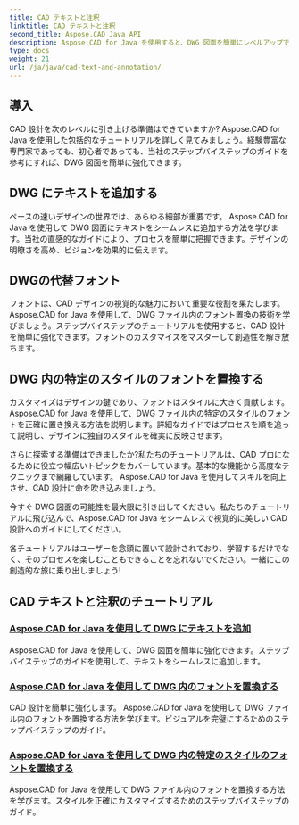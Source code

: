 ```yaml
---
title: CAD テキストと注釈
linktitle: CAD テキストと注釈
second_title: Aspose.CAD Java API
description: Aspose.CAD for Java を使用すると、DWG 図面を簡単にレベルアップできます。 DWG ファイル内のフォントの追加と置換をマスターします。完璧なビジュアルを実現するためのステップバイステップのガイド。
type: docs
weight: 21
url: /ja/java/cad-text-and-annotation/
---
```


## 導入 

CAD 設計を次のレベルに引き上げる準備はできていますか? Aspose.CAD for Java を使用した包括的なチュートリアルを詳しく見てみましょう。経験豊富な専門家であっても、初心者であっても、当社のステップバイステップのガイドを参考にすれば、DWG 図面を簡単に強化できます。

## DWG にテキストを追加する

ペースの速いデザインの世界では、あらゆる細部が重要です。 Aspose.CAD for Java を使用して DWG 図面にテキストをシームレスに追加する方法を学びます。当社の直感的なガイドにより、プロセスを簡単に把握できます。デザインの明瞭さを高め、ビジョンを効果的に伝えます。

## DWGの代替フォント

フォントは、CAD デザインの視覚的な魅力において重要な役割を果たします。 Aspose.CAD for Java を使用して、DWG ファイル内のフォント置換の技術を学びましょう。ステップバイステップのチュートリアルを使用すると、CAD 設計を簡単に強化できます。フォントのカスタマイズをマスターして創造性を解き放ちます。

## DWG 内の特定のスタイルのフォントを置換する

カスタマイズはデザインの鍵であり、フォントはスタイルに大きく貢献します。 Aspose.CAD for Java を使用して、DWG ファイル内の特定のスタイルのフォントを正確に置き換える方法を説明します。詳細なガイドではプロセスを順を追って説明し、デザインに独自のスタイルを確実に反映させます。

さらに探索する準備はできましたか?私たちのチュートリアルは、CAD プロになるために役立つ幅広いトピックをカバーしています。基本的な機能から高度なテクニックまで網羅しています。 Aspose.CAD for Java を使用してスキルを向上させ、CAD 設計に命を吹き込みましょう。

今すぐ DWG 図面の可能性を最大限に引き出してください。私たちのチュートリアルに飛び込んで、Aspose.CAD for Java をシームレスで視覚的に美しい CAD 設計へのガイドにしてください。

各チュートリアルはユーザーを念頭に置いて設計されており、学習するだけでなく、そのプロセスを楽しむこともできることを忘れないでください。一緒にこの創造的な旅に乗り出しましょう!
## CAD テキストと注釈のチュートリアル
### [Aspose.CAD for Java を使用して DWG にテキストを追加](./add-text-in-dwg/)
Aspose.CAD for Java を使用して、DWG 図面を簡単に強化できます。ステップバイステップのガイドを使用して、テキストをシームレスに追加します。
### [Aspose.CAD for Java を使用して DWG 内のフォントを置換する](./substitute-font-in-dwg/)
CAD 設計を簡単に強化します。 Aspose.CAD for Java を使用して DWG ファイル内のフォントを置換する方法を学びます。ビジュアルを完璧にするためのステップバイステップのガイド。
### [Aspose.CAD for Java を使用して DWG 内の特定のスタイルのフォントを置換する](./substitute-font-of-particular-style-in-dwg/)
Aspose.CAD for Java を使用して DWG ファイル内のフォントを置換する方法を学びます。スタイルを正確にカスタマイズするためのステップバイステップのガイド。